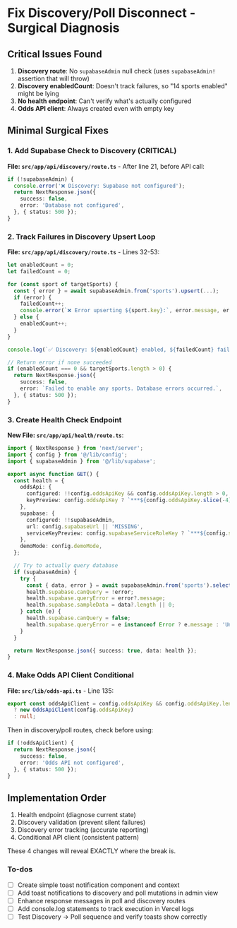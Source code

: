 <!-- b5058e5a-9d08-4aef-9827-9b0f032d9bdf cef475ad-24bc-45db-ad0a-c8401b3a3169 -->
# Fix Discovery/Poll Disconnect - Surgical Diagnosis

## Critical Issues Found

1. **Discovery route**: No `supabaseAdmin` null check (uses `supabaseAdmin!` assertion that will throw)
2. **Discovery enabledCount**: Doesn't track failures, so "14 sports enabled" might be lying
3. **No health endpoint**: Can't verify what's actually configured
4. **Odds API client**: Always created even with empty key

## Minimal Surgical Fixes

### 1. Add Supabase Check to Discovery (CRITICAL)

**File: `src/app/api/discovery/route.ts`** - After line 21, before API call:

```typescript
if (!supabaseAdmin) {
  console.error('❌ Discovery: Supabase not configured');
  return NextResponse.json({
    success: false,
    error: 'Database not configured',
  }, { status: 500 });
}
```

### 2. Track Failures in Discovery Upsert Loop

**File: `src/app/api/discovery/route.ts`** - Lines 32-53:

```typescript
let enabledCount = 0;
let failedCount = 0;

for (const sport of targetSports) {
  const { error } = await supabaseAdmin.from('sports').upsert(...);
  if (error) {
    failedCount++;
    console.error(`❌ Error upserting ${sport.key}:`, error.message, error.details);
  } else {
    enabledCount++;
  }
}

console.log(`✅ Discovery: ${enabledCount} enabled, ${failedCount} failed`);

// Return error if none succeeded
if (enabledCount === 0 && targetSports.length > 0) {
  return NextResponse.json({
    success: false,
    error: `Failed to enable any sports. Database errors occurred.`,
  }, { status: 500 });
}
```

### 3. Create Health Check Endpoint

**New File: `src/app/api/health/route.ts`**:

```typescript
import { NextResponse } from 'next/server';
import { config } from '@/lib/config';
import { supabaseAdmin } from '@/lib/supabase';

export async function GET() {
  const health = {
    oddsApi: {
      configured: !!config.oddsApiKey && config.oddsApiKey.length > 0,
      keyPreview: config.oddsApiKey ? `***${config.oddsApiKey.slice(-4)}` : 'MISSING',
    },
    supabase: {
      configured: !!supabaseAdmin,
      url: config.supabaseUrl || 'MISSING',
      serviceKeyPreview: config.supabaseServiceRoleKey ? `***${config.supabaseServiceRoleKey.slice(-4)}` : 'MISSING',
    },
    demoMode: config.demoMode,
  };

  // Try to actually query database
  if (supabaseAdmin) {
    try {
      const { data, error } = await supabaseAdmin.from('sports').select('sport_key').limit(1);
      health.supabase.canQuery = !error;
      health.supabase.queryError = error?.message;
      health.supabase.sampleData = data?.length || 0;
    } catch (e) {
      health.supabase.canQuery = false;
      health.supabase.queryError = e instanceof Error ? e.message : 'Unknown error';
    }
  }

  return NextResponse.json({ success: true, data: health });
}
```

### 4. Make Odds API Client Conditional

**File: `src/lib/odds-api.ts`** - Line 135:

```typescript
export const oddsApiClient = config.oddsApiKey && config.oddsApiKey.length > 0
  ? new OddsApiClient(config.oddsApiKey)
  : null;
```

Then in discovery/poll routes, check before using:

```typescript
if (!oddsApiClient) {
  return NextResponse.json({
    success: false,
    error: 'Odds API not configured',
  }, { status: 500 });
}
```

## Implementation Order

1. Health endpoint (diagnose current state)
2. Discovery validation (prevent silent failures)
3. Discovery error tracking (accurate reporting)
4. Conditional API client (consistent pattern)

These 4 changes will reveal EXACTLY where the break is.

### To-dos

- [ ] Create simple toast notification component and context
- [ ] Add toast notifications to discovery and poll mutations in admin view
- [ ] Enhance response messages in poll and discovery routes
- [ ] Add console.log statements to track execution in Vercel logs
- [ ] Test Discovery → Poll sequence and verify toasts show correctly